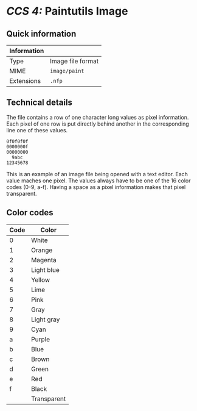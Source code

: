 # *CCS 4:* Paintutils Image

## Quick information

| Information |                           |
| ----------- | ------------------------- |
| Type        | Image file format         |
| MIME        | `image/paint`             |
| Extensions  | `.nfp`                    |

## Technical details

The file contains a row of one character long values as pixel information. Each pixel of one row is put directly behind another in the corresponding line one of these values.

```
0f0f0f0f
0000000f
00000000
  9abc    
12345678
```

This is an example of an image file being opened with a text editor. Each value maches one pixel. The values always have to be one of the 16 color codes (0-9, a-f).
Having a space as a pixel information makes that pixel transparent.

## Color codes

| Code | Color      |
| ---- | ---------- |
| 0    | White      |
| 1    | Orange     |
| 2    | Magenta    |
| 3    | Light blue |
| 4    | Yellow     |
| 5    | Lime       |
| 6    | Pink       |
| 7    | Gray       |
| 8    | Light gray |
| 9    | Cyan       |
| a    | Purple     |
| b    | Blue       |
| c    | Brown      |
| d    | Green      |
| e    | Red        |
| f    | Black      |
|      | Transparent|
